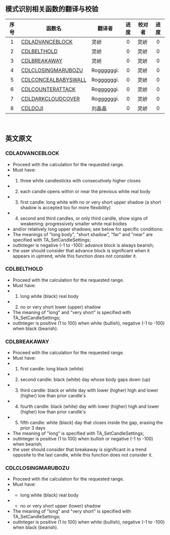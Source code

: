 ## 模式识别相关函数的翻译与校验

|序号|函数名|翻译者|进度|校对者|进度|
|:---:|-----|----|:----:|----|:----:|
|1|[CDLADVANCEBLOCK](CDLADVANCEBLOCK.md) |灵峤|0|灵峤|0| 
|2|[CDLBELTHOLD](CDLBELTHOLD.md) |灵峤|0|灵峤|0| 
|3|[CDLBREAKAWAY](CDLBREAKAWAY.md) |灵峤|0|灵峤|0| 
|4|[CDLCLOSINGMARUBOZU](CDLCLOSINGMARUBOZU.md) |Roggggggi.|0|灵峤|0| 
|5|[CDLCONCEALBABYSWALL](CDLCONCEALBABYSWALL.md) |Roggggggi.|0|灵峤|0| 
|6|[CDLCOUNTERATTACK](CDLCOUNTERATTACK.md) |Roggggggi.|0|灵峤|0| 
|7|[CDLDARKCLOUDCOVER](CDLDARKCLOUDCOVER.md) |Roggggggi.|0|灵峤|0| 
|8|[CDLDOJI](CDLDOJI.md) |刘晶晶|0|灵峤|0| 
<br>

## 英文原文

### CDLADVANCEBLOCK
* Proceed with the calculation for the requested range.
* Must have:
* 1. three white candlesticks with consecutively higher closes
* 2. each candle opens within or near the previous white real body 
* 3. first candle: long white with no or very short upper shadow (a short shadow is accepted too for more flexibility)
* 4. second and third candles, or only third candle, show signs of weakening: progressively smaller white real bodies 
* and/or relatively long upper shadows; see below for specific conditions:
* The meanings of "long body", "short shadow", "far" and "near" are specified with TA_SetCandleSettings;
* outInteger is negative (-1 to -100): advance block is always bearish;
* the user should consider that advance block is significant when it appears in uptrend, while this function does not consider it.

### CDLBELTHOLD
* Proceed with the calculation for the requested range.
* Must have:
* 1. long white (black) real body
* 2. no or very short lower (upper) shadow
* The meaning of "long" and "very short" is specified with TA_SetCandleSettings;
* outInteger is positive (1 to 100) when white (bullish), negative (-1 to -100) when black (bearish).

### CDLBREAKAWAY
* Proceed with the calculation for the requested range.
* Must have:
* 1. first candle: long black (white)
* 2. second candle: black (white) day whose body gaps down (up)
* 3. third candle: black or white day with lower (higher) high and lower (higher) low than prior candle's
* 4. fourth candle: black (white) day with lower (higher) high and lower (higher) low than prior candle's
* 5. fifth candle: white (black) day that closes inside the gap, erasing the prior 3 days
* The meaning of "long" is specified with TA_SetCandleSettings;
* outInteger is positive (1 to 100) when bullish or negative (-1 to -100) when bearish;
* the user should consider that breakaway is significant in a trend opposite to the last candle, while this function does not consider it.

### CDLCLOSINGMARUBOZU
* Proceed with the calculation for the requested range.
* Must have:
* - long white (black) real body
* - no or very short upper (lower) shadow
* The meaning of "long" and "very short" is specified with TA_SetCandleSettings;
* outInteger is positive (1 to 100) when white (bullish), negative (-1 to -100) when black (bearish).
